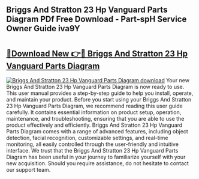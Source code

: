 ## Briggs And Stratton 23 Hp Vanguard Parts Diagram PDf Free Download - Part-spH Service Owner Guide iva9Y

# <h2><a href="http://dfuncyg.blite.top/?on=Briggs+And+Stratton+23+Hp+Vanguard+Parts+Diagram">🔗Download New 👉🔴 Briggs And Stratton 23 Hp Vanguard Parts Diagram</a></h2>

[![Briggs And Stratton 23 Hp Vanguard Parts Diagram download](https://i.imgur.com/lujVjoI.png)](http://dfuncyg.blite.top/?on=Briggs+And+Stratton+23+Hp+Vanguard+Parts+Diagram)
Your new Briggs And Stratton 23 Hp Vanguard Parts Diagram is now ready to use. This user manual provides a step-by-step guide to help you install, operate, and maintain your product. Before you start using your Briggs And Stratton 23 Hp Vanguard Parts Diagram, we recommend reading this user guide carefully. It contains essential information on product setup, operation, maintenance, and troubleshooting, ensuring that you are able to use the product effectively and efficiently. Briggs And Stratton 23 Hp Vanguard Parts Diagram comes with a range of advanced features, including object detection, facial recognition, customizable settings, and real-time monitoring, all easily controlled through the user-friendly and intuitive interface. We trust that the Briggs And Stratton 23 Hp Vanguard Parts Diagram has been useful in your journey to familiarize yourself with your new acquisition. Should you require assistance, do not hesitate to contact our support team.
